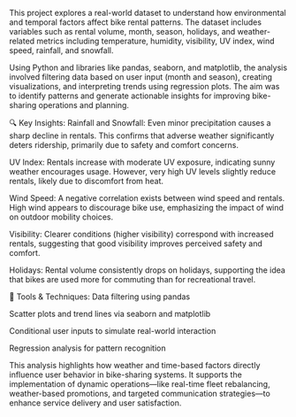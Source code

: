 This project explores a real-world dataset to understand how environmental and temporal factors affect bike rental patterns. The dataset includes variables such as rental volume, month, season, holidays, and weather-related metrics including temperature, humidity, visibility, UV index, wind speed, rainfall, and snowfall.

Using Python and libraries like pandas, seaborn, and matplotlib, the analysis involved filtering data based on user input (month and season), creating visualizations, and interpreting trends using regression plots. The aim was to identify patterns and generate actionable insights for improving bike-sharing operations and planning.

🔍 Key Insights:
Rainfall and Snowfall: Even minor precipitation causes a sharp decline in rentals. This confirms that adverse weather significantly deters ridership, primarily due to safety and comfort concerns.

UV Index: Rentals increase with moderate UV exposure, indicating sunny weather encourages usage. However, very high UV levels slightly reduce rentals, likely due to discomfort from heat.

Wind Speed: A negative correlation exists between wind speed and rentals. High wind appears to discourage bike use, emphasizing the impact of wind on outdoor mobility choices.

Visibility: Clearer conditions (higher visibility) correspond with increased rentals, suggesting that good visibility improves perceived safety and comfort.

Holidays: Rental volume consistently drops on holidays, supporting the idea that bikes are used more for commuting than for recreational travel.

🧰 Tools & Techniques:
Data filtering using pandas

Scatter plots and trend lines via seaborn and matplotlib

Conditional user inputs to simulate real-world interaction

Regression analysis for pattern recognition

This analysis highlights how weather and time-based factors directly influence user behavior in bike-sharing systems. It supports the implementation of dynamic operations—like real-time fleet rebalancing, weather-based promotions, and targeted communication strategies—to enhance service delivery and user satisfaction.
